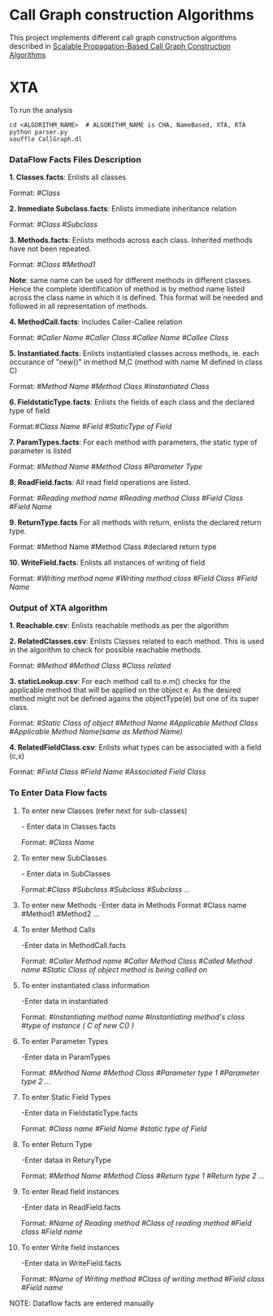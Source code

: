 # Call Graph construction Algorithms

This project implements different call graph construction algorithms described in [Scalable Propagation-Based Call Graph Construction
Algorithms](http://web.cs.ucla.edu/~palsberg/paper/oopsla00.pdf)


# XTA


To run the analysis



```
cd <ALGORITHM_NAME>  # ALGORITHM_NAME is CHA, NameBased, XTA, RTA 
python parser.py
souffle CallGraph.dl
```









### DataFlow Facts Files Description


**1. Classes.facts**: Enlists all classes

Format: *#Class*

**2. Immediate Subclass.facts**:  Enlists immediate inheritance relation
 
Format: *#Class #Subclass*

**3. Methods.facts**: Enlists methods across each class. Inherited methods have not been repeated.

Format: *#Class      #Method1*

**Note**: same name can be used for different methods in different classes. Hence the complete identification of method is by method name listed across the class name in which it is defined. This format will be needed and followed in all representation of methods.


**4.  MethodCall.facts**: Includes Caller-Callee relation

Format: *#Caller Name        #Caller Class       #Callee Name        #Callee Class*


**5. Instantiated.facts**: Enlists instantiated classes across methods, ie. each occurance of "new()" in method M,C (method with name M defined in class C)

Format: *#Method Name    #Method Class   #Instantiated Class*

**6. FieldstaticType.facts**:  Enlists the fields of each class and the declared type of field

Format:*#Class Name     #Field      #StaticType of Field*


**7. ParamTypes.facts**: For each method with parameters, the static type of parameter is listed

Format: *#Method Name        #Method Class       #Parameter Type*


**8. ReadField.facts**: All read field operations are listed.

Format: *#Reading method name #Reading method Class #Field Class    #Field Name*

**9. ReturnType.facts**
 For all methods with return, enlists the declared return type.
 
Format:
#Method Name    #Method Class   #declared return type

**10. WriteField.facts**: Enlists all instances of writing of field

Format: *#Writing method name        #Writing method class       #Field Class        #Field Name*






### Output of XTA algorithm

**1. Reachable.csv**:  Enlists reachable methods as per the algorithm

**2. RelatedClasses.csv**: Enlists Classes related to each method. This is used in the algorithm to check for possible reachable methods.

Format: *#Method     #Method Class       #Class related*

**3. staticLookup.csv**:  For each method call to e.m() checks for the applicable method that will be applied on the object e. As the desired method might not be defined agains the objectType(e) but one of its super class.

Format: *#Static Class of object         #Method Name        #Applicable Method Class    #Applicable Method Name(same as Method Name)*

**4. RelatedFieldClass.csv**: Enlists what types can be associated with a field (c,x)

Format: *#Field Class   #Field Name #Associated Field Class*





### To Enter Data Flow facts


1. To enter new Classes (refer next for sub-classes)
    
    \- Enter data in Classes.facts
    
    Format: *#Class Name*

2. To enter new SubClasses
 
    \- Enter data in SubClasses

    Format:*#Class      #Subclass       #Subclass       #Subclass       ...*


3.  To enter new Methods
    -Enter data in Methods
    Format
    #Class name     #Method1    #Method2    ...


4. To enter Method Calls
    
    -Enter data in MethodCall.facts
    
    Format: *#Caller Method name #Caller Method Class    #Called Method name #Static Class of object method is being called on*


5. To enter instantiated class information

    -Enter data in instantiated
    
    Format: *#Instantiating method name  #Instantiating method's class   #type of instance ( C of new C() )*



6.  To enter Parameter Types
    
    -Enter data in ParamTypes
    
    Format:     *#Method Name        #Method Class       #Parameter type 1   #Parameter type 2   ...*



7.  To enter Static Field Types
    
    -Enter data in FieldstaticType.facts
    
    Format:
    *#Class name     #Field Name     #static type of Field*

8.  To enter Return Type
    
    -Enter dataa in ReturyType
    
    Format:
    *#Method Name        #Method Class   #Return type 1      #Return type 2      ...*

10. To enter Read field instances

    -Enter data in ReadField.facts

    Format:
    *#Name of Reading method #Class of reading method    #Field class #Field name*

10. To enter Write field instances

    -Enter data in WriteField.facts
    
    Format: *#Name of Writing method #Class of writing method    #Field class    #Field name*


NOTE:  Dataflow facts are entered manually